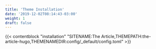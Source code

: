 ```yaml
---
title: 'Theme Installation'
date: '2019-12-02T08:14:43-03:00'
weight: 1
draft: false
---
```


{{< contentblock "installation" "SITENAME:The Article,THEMEPATH:the-article-hugo,THEMENAMEDIR:config/_default/config.toml" >}}